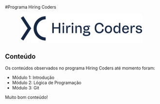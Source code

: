 #Programa Hiring Coders 

<p align="center">
	<img src="imagens/hiringcoders.png" width="400">
</p>

## Conteúdo

Os conteúdos observados no programa Hiring Coders até momento foram:

- Módulo 1: Introdução
- Módulo 2: Lógica de Programação
- Módulo 3: Git

Muito bom conteúdo!
